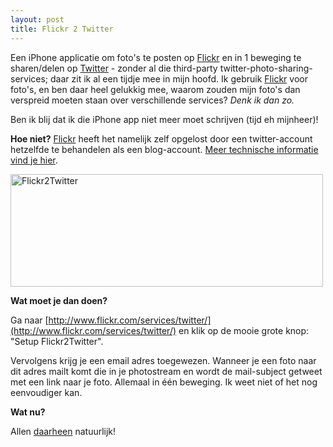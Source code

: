 ```yaml
---
layout: post
title: Flickr 2 Twitter
---
```

Een iPhone applicatie om foto's te posten op [Flickr](http://www.flickr.com/) en in 1 beweging te sharen/delen op [Twitter](http://twitter.com) - zonder al die third-party twitter-photo-sharing-services; daar zit ik al een tijdje mee in mijn hoofd. Ik gebruik [Flickr](http://www.flickr.com/) voor foto's, en ben daar heel gelukkig mee, waarom zouden mijn foto's dan verspreid moeten staan over verschillende services? _Denk ik dan zo._

Ben ik blij dat ik die iPhone app niet meer moet schrijven (tijd eh mijnheer)!

**Hoe niet?** [Flickr](http://www.flickr.com/) heeft het namelijk zelf opgelost door een twitter-account hetzelfde te behandelen als een blog-account. [Meer technische informatie vind je hier](http://code.flickr.com/blog/2009/06/30/twitter-in-the-api/).

<a href="http://www.flickr.com/photos/atog/4014331727/" title="Flickr2Twitter by atog, on Flickr"><img src="http://farm3.static.flickr.com/2513/4014331727_2f37d905a7_o.jpg" width="500" height="180" alt="Flickr2Twitter" /></a>

**Wat moet je dan doen?**

Ga naar [http://www.flickr.com/services/twitter/](http://www.flickr.com/services/twitter/) en klik op de mooie grote knop: "Setup Flickr2Twitter".

Vervolgens krijg je een email adres toegewezen. Wanneer je een foto naar dit adres mailt komt die in je photostream en wordt de mail-subject getweet met een link naar je foto. Allemaal in één beweging. Ik weet niet of het nog eenvoudiger kan.

**Wat nu?** 

Allen [daarheen](http://www.flickr.com/services/twitter/) natuurlijk!